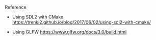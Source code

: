

Reference
- Using SDL2 with CMake
 https://trenki2.github.io/blog/2017/06/02/using-sdl2-with-cmake/

 

 - Using GLFW
  https://www.glfw.org/docs/3.0/build.html